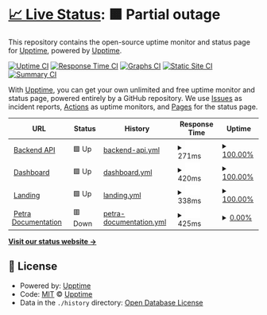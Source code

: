 # [📈 Live Status](https://status.petra.africa): <!--live status--> **🟧 Partial outage**

This repository contains the open-source uptime monitor and status page for [Upptime](https://upptime.js.org), powered by [Upptime](https://github.com/upptime/upptime).

[![Uptime CI](https://github.com/upptime/upptime/workflows/Uptime%20CI/badge.svg)](https://github.com/upptime/upptime/actions?query=workflow%3A%22Uptime+CI%22)
[![Response Time CI](https://github.com/upptime/upptime/workflows/Response%20Time%20CI/badge.svg)](https://github.com/upptime/upptime/actions?query=workflow%3A%22Response+Time+CI%22)
[![Graphs CI](https://github.com/upptime/upptime/workflows/Graphs%20CI/badge.svg)](https://github.com/upptime/upptime/actions?query=workflow%3A%22Graphs+CI%22)
[![Static Site CI](https://github.com/upptime/upptime/workflows/Static%20Site%20CI/badge.svg)](https://github.com/upptime/upptime/actions?query=workflow%3A%22Static+Site+CI%22)
[![Summary CI](https://github.com/upptime/upptime/workflows/Summary%20CI/badge.svg)](https://github.com/upptime/upptime/actions?query=workflow%3A%22Summary+CI%22)

With [Upptime](https://upptime.js.org), you can get your own unlimited and free uptime monitor and status page, powered entirely by a GitHub repository. We use [Issues](https://github.com/upptime/upptime/issues) as incident reports, [Actions](https://github.com/upptime/upptime/actions) as uptime monitors, and [Pages](https://status.petra.africa) for the status page.

<!--start: status pages-->
<!-- This summary is generated by Upptime (https://github.com/upptime/upptime) -->
<!-- Do not edit this manually, your changes will be overwritten -->
<!-- prettier-ignore -->
| URL | Status | History | Response Time | Uptime |
| --- | ------ | ------- | ------------- | ------ |
| <img alt="" src="https://petra-merchant.vercel.app/favicon.ico" height="13"> [Backend API](https://api.thepetra.co/) | 🟩 Up | [backend-api.yml](https://github.com/PetraHQ/status/commits/HEAD/history/backend-api.yml) | <details><summary><img alt="Response time graph" src="./graphs/backend-api/response-time-week.png" height="20"> 271ms</summary><br><a href="https://status.petra.africa/history/backend-api"><img alt="Response time 247" src="https://img.shields.io/endpoint?url=https%3A%2F%2Fraw.githubusercontent.com%2FPetraHQ%2Fstatus%2FHEAD%2Fapi%2Fbackend-api%2Fresponse-time.json"></a><br><a href="https://status.petra.africa/history/backend-api"><img alt="24-hour response time 248" src="https://img.shields.io/endpoint?url=https%3A%2F%2Fraw.githubusercontent.com%2FPetraHQ%2Fstatus%2FHEAD%2Fapi%2Fbackend-api%2Fresponse-time-day.json"></a><br><a href="https://status.petra.africa/history/backend-api"><img alt="7-day response time 271" src="https://img.shields.io/endpoint?url=https%3A%2F%2Fraw.githubusercontent.com%2FPetraHQ%2Fstatus%2FHEAD%2Fapi%2Fbackend-api%2Fresponse-time-week.json"></a><br><a href="https://status.petra.africa/history/backend-api"><img alt="30-day response time 247" src="https://img.shields.io/endpoint?url=https%3A%2F%2Fraw.githubusercontent.com%2FPetraHQ%2Fstatus%2FHEAD%2Fapi%2Fbackend-api%2Fresponse-time-month.json"></a><br><a href="https://status.petra.africa/history/backend-api"><img alt="1-year response time 247" src="https://img.shields.io/endpoint?url=https%3A%2F%2Fraw.githubusercontent.com%2FPetraHQ%2Fstatus%2FHEAD%2Fapi%2Fbackend-api%2Fresponse-time-year.json"></a></details> | <details><summary><a href="https://status.petra.africa/history/backend-api">100.00%</a></summary><a href="https://status.petra.africa/history/backend-api"><img alt="All-time uptime 97.47%" src="https://img.shields.io/endpoint?url=https%3A%2F%2Fraw.githubusercontent.com%2FPetraHQ%2Fstatus%2FHEAD%2Fapi%2Fbackend-api%2Fuptime.json"></a><br><a href="https://status.petra.africa/history/backend-api"><img alt="24-hour uptime 100.00%" src="https://img.shields.io/endpoint?url=https%3A%2F%2Fraw.githubusercontent.com%2FPetraHQ%2Fstatus%2FHEAD%2Fapi%2Fbackend-api%2Fuptime-day.json"></a><br><a href="https://status.petra.africa/history/backend-api"><img alt="7-day uptime 100.00%" src="https://img.shields.io/endpoint?url=https%3A%2F%2Fraw.githubusercontent.com%2FPetraHQ%2Fstatus%2FHEAD%2Fapi%2Fbackend-api%2Fuptime-week.json"></a><br><a href="https://status.petra.africa/history/backend-api"><img alt="30-day uptime 99.89%" src="https://img.shields.io/endpoint?url=https%3A%2F%2Fraw.githubusercontent.com%2FPetraHQ%2Fstatus%2FHEAD%2Fapi%2Fbackend-api%2Fuptime-month.json"></a><br><a href="https://status.petra.africa/history/backend-api"><img alt="1-year uptime 97.01%" src="https://img.shields.io/endpoint?url=https%3A%2F%2Fraw.githubusercontent.com%2FPetraHQ%2Fstatus%2FHEAD%2Fapi%2Fbackend-api%2Fuptime-year.json"></a></details>
| <img alt="" src="https://petra-merchant.vercel.app/favicon.ico" height="13"> [Dashboard](https://dashboard.thepetra.co/) | 🟩 Up | [dashboard.yml](https://github.com/PetraHQ/status/commits/HEAD/history/dashboard.yml) | <details><summary><img alt="Response time graph" src="./graphs/dashboard/response-time-week.png" height="20"> 420ms</summary><br><a href="https://status.petra.africa/history/dashboard"><img alt="Response time 254" src="https://img.shields.io/endpoint?url=https%3A%2F%2Fraw.githubusercontent.com%2FPetraHQ%2Fstatus%2FHEAD%2Fapi%2Fdashboard%2Fresponse-time.json"></a><br><a href="https://status.petra.africa/history/dashboard"><img alt="24-hour response time 2053" src="https://img.shields.io/endpoint?url=https%3A%2F%2Fraw.githubusercontent.com%2FPetraHQ%2Fstatus%2FHEAD%2Fapi%2Fdashboard%2Fresponse-time-day.json"></a><br><a href="https://status.petra.africa/history/dashboard"><img alt="7-day response time 420" src="https://img.shields.io/endpoint?url=https%3A%2F%2Fraw.githubusercontent.com%2FPetraHQ%2Fstatus%2FHEAD%2Fapi%2Fdashboard%2Fresponse-time-week.json"></a><br><a href="https://status.petra.africa/history/dashboard"><img alt="30-day response time 254" src="https://img.shields.io/endpoint?url=https%3A%2F%2Fraw.githubusercontent.com%2FPetraHQ%2Fstatus%2FHEAD%2Fapi%2Fdashboard%2Fresponse-time-month.json"></a><br><a href="https://status.petra.africa/history/dashboard"><img alt="1-year response time 254" src="https://img.shields.io/endpoint?url=https%3A%2F%2Fraw.githubusercontent.com%2FPetraHQ%2Fstatus%2FHEAD%2Fapi%2Fdashboard%2Fresponse-time-year.json"></a></details> | <details><summary><a href="https://status.petra.africa/history/dashboard">100.00%</a></summary><a href="https://status.petra.africa/history/dashboard"><img alt="All-time uptime 99.97%" src="https://img.shields.io/endpoint?url=https%3A%2F%2Fraw.githubusercontent.com%2FPetraHQ%2Fstatus%2FHEAD%2Fapi%2Fdashboard%2Fuptime.json"></a><br><a href="https://status.petra.africa/history/dashboard"><img alt="24-hour uptime 100.00%" src="https://img.shields.io/endpoint?url=https%3A%2F%2Fraw.githubusercontent.com%2FPetraHQ%2Fstatus%2FHEAD%2Fapi%2Fdashboard%2Fuptime-day.json"></a><br><a href="https://status.petra.africa/history/dashboard"><img alt="7-day uptime 100.00%" src="https://img.shields.io/endpoint?url=https%3A%2F%2Fraw.githubusercontent.com%2FPetraHQ%2Fstatus%2FHEAD%2Fapi%2Fdashboard%2Fuptime-week.json"></a><br><a href="https://status.petra.africa/history/dashboard"><img alt="30-day uptime 99.97%" src="https://img.shields.io/endpoint?url=https%3A%2F%2Fraw.githubusercontent.com%2FPetraHQ%2Fstatus%2FHEAD%2Fapi%2Fdashboard%2Fuptime-month.json"></a><br><a href="https://status.petra.africa/history/dashboard"><img alt="1-year uptime 99.97%" src="https://img.shields.io/endpoint?url=https%3A%2F%2Fraw.githubusercontent.com%2FPetraHQ%2Fstatus%2FHEAD%2Fapi%2Fdashboard%2Fuptime-year.json"></a></details>
| <img alt="" src="https://petra-merchant.vercel.app/favicon.ico" height="13"> [Landing](https://thepetra.co/) | 🟩 Up | [landing.yml](https://github.com/PetraHQ/status/commits/HEAD/history/landing.yml) | <details><summary><img alt="Response time graph" src="./graphs/landing/response-time-week.png" height="20"> 338ms</summary><br><a href="https://status.petra.africa/history/landing"><img alt="Response time 295" src="https://img.shields.io/endpoint?url=https%3A%2F%2Fraw.githubusercontent.com%2FPetraHQ%2Fstatus%2FHEAD%2Fapi%2Flanding%2Fresponse-time.json"></a><br><a href="https://status.petra.africa/history/landing"><img alt="24-hour response time 859" src="https://img.shields.io/endpoint?url=https%3A%2F%2Fraw.githubusercontent.com%2FPetraHQ%2Fstatus%2FHEAD%2Fapi%2Flanding%2Fresponse-time-day.json"></a><br><a href="https://status.petra.africa/history/landing"><img alt="7-day response time 338" src="https://img.shields.io/endpoint?url=https%3A%2F%2Fraw.githubusercontent.com%2FPetraHQ%2Fstatus%2FHEAD%2Fapi%2Flanding%2Fresponse-time-week.json"></a><br><a href="https://status.petra.africa/history/landing"><img alt="30-day response time 295" src="https://img.shields.io/endpoint?url=https%3A%2F%2Fraw.githubusercontent.com%2FPetraHQ%2Fstatus%2FHEAD%2Fapi%2Flanding%2Fresponse-time-month.json"></a><br><a href="https://status.petra.africa/history/landing"><img alt="1-year response time 295" src="https://img.shields.io/endpoint?url=https%3A%2F%2Fraw.githubusercontent.com%2FPetraHQ%2Fstatus%2FHEAD%2Fapi%2Flanding%2Fresponse-time-year.json"></a></details> | <details><summary><a href="https://status.petra.africa/history/landing">100.00%</a></summary><a href="https://status.petra.africa/history/landing"><img alt="All-time uptime 99.97%" src="https://img.shields.io/endpoint?url=https%3A%2F%2Fraw.githubusercontent.com%2FPetraHQ%2Fstatus%2FHEAD%2Fapi%2Flanding%2Fuptime.json"></a><br><a href="https://status.petra.africa/history/landing"><img alt="24-hour uptime 100.00%" src="https://img.shields.io/endpoint?url=https%3A%2F%2Fraw.githubusercontent.com%2FPetraHQ%2Fstatus%2FHEAD%2Fapi%2Flanding%2Fuptime-day.json"></a><br><a href="https://status.petra.africa/history/landing"><img alt="7-day uptime 100.00%" src="https://img.shields.io/endpoint?url=https%3A%2F%2Fraw.githubusercontent.com%2FPetraHQ%2Fstatus%2FHEAD%2Fapi%2Flanding%2Fuptime-week.json"></a><br><a href="https://status.petra.africa/history/landing"><img alt="30-day uptime 99.97%" src="https://img.shields.io/endpoint?url=https%3A%2F%2Fraw.githubusercontent.com%2FPetraHQ%2Fstatus%2FHEAD%2Fapi%2Flanding%2Fuptime-month.json"></a><br><a href="https://status.petra.africa/history/landing"><img alt="1-year uptime 99.97%" src="https://img.shields.io/endpoint?url=https%3A%2F%2Fraw.githubusercontent.com%2FPetraHQ%2Fstatus%2FHEAD%2Fapi%2Flanding%2Fuptime-year.json"></a></details>
| <img alt="" src="https://petra-merchant.vercel.app/favicon.ico" height="13"> [Petra Documentation](https://docs.thepetra.co//) | 🟥 Down | [petra-documentation.yml](https://github.com/PetraHQ/status/commits/HEAD/history/petra-documentation.yml) | <details><summary><img alt="Response time graph" src="./graphs/petra-documentation/response-time-week.png" height="20"> 425ms</summary><br><a href="https://status.petra.africa/history/petra-documentation"><img alt="Response time 343" src="https://img.shields.io/endpoint?url=https%3A%2F%2Fraw.githubusercontent.com%2FPetraHQ%2Fstatus%2FHEAD%2Fapi%2Fpetra-documentation%2Fresponse-time.json"></a><br><a href="https://status.petra.africa/history/petra-documentation"><img alt="24-hour response time 293" src="https://img.shields.io/endpoint?url=https%3A%2F%2Fraw.githubusercontent.com%2FPetraHQ%2Fstatus%2FHEAD%2Fapi%2Fpetra-documentation%2Fresponse-time-day.json"></a><br><a href="https://status.petra.africa/history/petra-documentation"><img alt="7-day response time 425" src="https://img.shields.io/endpoint?url=https%3A%2F%2Fraw.githubusercontent.com%2FPetraHQ%2Fstatus%2FHEAD%2Fapi%2Fpetra-documentation%2Fresponse-time-week.json"></a><br><a href="https://status.petra.africa/history/petra-documentation"><img alt="30-day response time 329" src="https://img.shields.io/endpoint?url=https%3A%2F%2Fraw.githubusercontent.com%2FPetraHQ%2Fstatus%2FHEAD%2Fapi%2Fpetra-documentation%2Fresponse-time-month.json"></a><br><a href="https://status.petra.africa/history/petra-documentation"><img alt="1-year response time 343" src="https://img.shields.io/endpoint?url=https%3A%2F%2Fraw.githubusercontent.com%2FPetraHQ%2Fstatus%2FHEAD%2Fapi%2Fpetra-documentation%2Fresponse-time-year.json"></a></details> | <details><summary><a href="https://status.petra.africa/history/petra-documentation">0.00%</a></summary><a href="https://status.petra.africa/history/petra-documentation"><img alt="All-time uptime 51.89%" src="https://img.shields.io/endpoint?url=https%3A%2F%2Fraw.githubusercontent.com%2FPetraHQ%2Fstatus%2FHEAD%2Fapi%2Fpetra-documentation%2Fuptime.json"></a><br><a href="https://status.petra.africa/history/petra-documentation"><img alt="24-hour uptime 0.00%" src="https://img.shields.io/endpoint?url=https%3A%2F%2Fraw.githubusercontent.com%2FPetraHQ%2Fstatus%2FHEAD%2Fapi%2Fpetra-documentation%2Fuptime-day.json"></a><br><a href="https://status.petra.africa/history/petra-documentation"><img alt="7-day uptime 0.00%" src="https://img.shields.io/endpoint?url=https%3A%2F%2Fraw.githubusercontent.com%2FPetraHQ%2Fstatus%2FHEAD%2Fapi%2Fpetra-documentation%2Fuptime-week.json"></a><br><a href="https://status.petra.africa/history/petra-documentation"><img alt="30-day uptime 4.01%" src="https://img.shields.io/endpoint?url=https%3A%2F%2Fraw.githubusercontent.com%2FPetraHQ%2Fstatus%2FHEAD%2Fapi%2Fpetra-documentation%2Fuptime-month.json"></a><br><a href="https://status.petra.africa/history/petra-documentation"><img alt="1-year uptime 51.89%" src="https://img.shields.io/endpoint?url=https%3A%2F%2Fraw.githubusercontent.com%2FPetraHQ%2Fstatus%2FHEAD%2Fapi%2Fpetra-documentation%2Fuptime-year.json"></a></details>

<!--end: status pages-->

[**Visit our status website →**](https://status.petra.africa)

## 📄 License

- Powered by: [Upptime](https://github.com/upptime/upptime)
- Code: [MIT](./LICENSE) © [Upptime](https://upptime.js.org)
- Data in the `./history` directory: [Open Database License](https://opendatacommons.org/licenses/odbl/1-0/)
